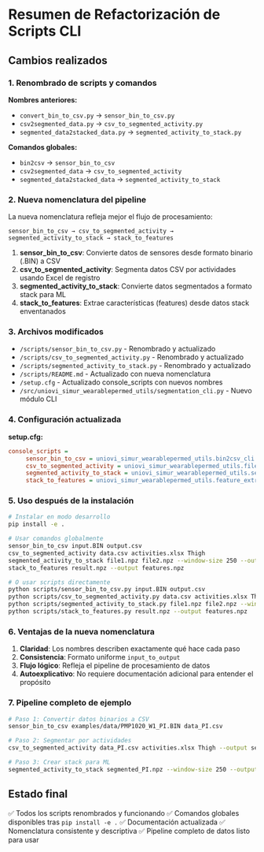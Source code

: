 # Resumen de Refactorización de Scripts CLI

## Cambios realizados

### 1. Renombrado de scripts y comandos

**Nombres anteriores:**
- `convert_bin_to_csv.py` → `sensor_bin_to_csv.py`
- `csv2segmented_data.py` → `csv_to_segmented_activity.py`
- `segmented_data2stacked_data.py` → `segmented_activity_to_stack.py`

**Comandos globales:**
- `bin2csv` → `sensor_bin_to_csv`
- `csv2segmented_data` → `csv_to_segmented_activity`
- `segmented_data2stacked_data` → `segmented_activity_to_stack`

### 2. Nueva nomenclatura del pipeline

La nueva nomenclatura refleja mejor el flujo de procesamiento:

```
sensor_bin_to_csv → csv_to_segmented_activity → segmented_activity_to_stack → stack_to_features
```

1. **sensor_bin_to_csv**: Convierte datos de sensores desde formato binario (.BIN) a CSV
2. **csv_to_segmented_activity**: Segmenta datos CSV por actividades usando Excel de registro
3. **segmented_activity_to_stack**: Convierte datos segmentados a formato stack para ML
4. **stack_to_features**: Extrae características (features) desde datos stack enventanados

### 3. Archivos modificados

- `/scripts/sensor_bin_to_csv.py` - Renombrado y actualizado
- `/scripts/csv_to_segmented_activity.py` - Renombrado y actualizado
- `/scripts/segmented_activity_to_stack.py` - Renombrado y actualizado
- `/scripts/README.md` - Actualizado con nueva nomenclatura
- `/setup.cfg` - Actualizado console_scripts con nuevos nombres
- `/src/uniovi_simur_wearablepermed_utils/segmentation_cli.py` - Nuevo módulo CLI

### 4. Configuración actualizada

**setup.cfg:**
```ini
console_scripts =
     sensor_bin_to_csv = uniovi_simur_wearablepermed_utils.bin2csv_cli:main
     csv_to_segmented_activity = uniovi_simur_wearablepermed_utils.file_management_cli:main
     segmented_activity_to_stack = uniovi_simur_wearablepermed_utils.segmentation_cli:main
     stack_to_features = uniovi_simur_wearablepermed_utils.feature_extraction_cli:main
```

### 5. Uso después de la instalación

```bash
# Instalar en modo desarrollo
pip install -e .

# Usar comandos globalmente
sensor_bin_to_csv input.BIN output.csv
csv_to_segmented_activity data.csv activities.xlsx Thigh
segmented_activity_to_stack file1.npz file2.npz --window-size 250 --output result.npz
stack_to_features result.npz --output features.npz

# O usar scripts directamente
python scripts/sensor_bin_to_csv.py input.BIN output.csv
python scripts/csv_to_segmented_activity.py data.csv activities.xlsx Thigh
python scripts/segmented_activity_to_stack.py file1.npz file2.npz --window-size 250
python scripts/stack_to_features.py result.npz --output features.npz
```

### 6. Ventajas de la nueva nomenclatura

1. **Claridad**: Los nombres describen exactamente qué hace cada paso
2. **Consistencia**: Formato uniforme `input_to_output`
3. **Flujo lógico**: Refleja el pipeline de procesamiento de datos
4. **Autoexplicativo**: No requiere documentación adicional para entender el propósito

### 7. Pipeline completo de ejemplo

```bash
# Paso 1: Convertir datos binarios a CSV
sensor_bin_to_csv examples/data/PMP1020_W1_PI.BIN data_PI.csv

# Paso 2: Segmentar por actividades
csv_to_segmented_activity data_PI.csv activities.xlsx Thigh --output segmented_PI

# Paso 3: Crear stack para ML
segmented_activity_to_stack segmented_PI.npz --window-size 250 --output final_data.npz
```

## Estado final

✅ Todos los scripts renombrados y funcionando
✅ Comandos globales disponibles tras `pip install -e .`
✅ Documentación actualizada
✅ Nomenclatura consistente y descriptiva
✅ Pipeline completo de datos listo para usar
